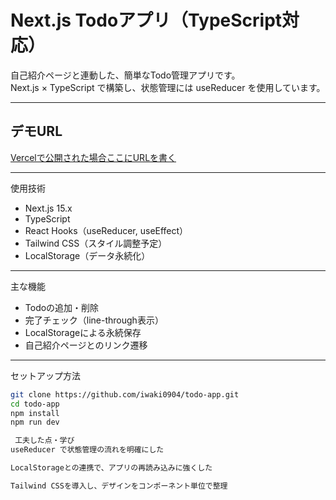 # Next.js Todoアプリ（TypeScript対応）

自己紹介ページと連動した、簡単なTodo管理アプリです。  
Next.js × TypeScript で構築し、状態管理には useReducer を使用しています。

---

## デモURL

[Vercelで公開された場合ここにURLを書く]()

---

 使用技術

- Next.js 15.x
- TypeScript
- React Hooks（useReducer, useEffect）
- Tailwind CSS（スタイル調整予定）
- LocalStorage（データ永続化）

---

 主な機能

- Todoの追加・削除
- 完了チェック（line-through表示）
- LocalStorageによる永続保存
- 自己紹介ページとのリンク遷移

---

 セットアップ方法

```bash
git clone https://github.com/iwaki0904/todo-app.git
cd todo-app
npm install
npm run dev

 工夫した点・学び
useReducer で状態管理の流れを明確にした

LocalStorageとの連携で、アプリの再読み込みに強くした

Tailwind CSSを導入し、デザインをコンポーネント単位で整理
